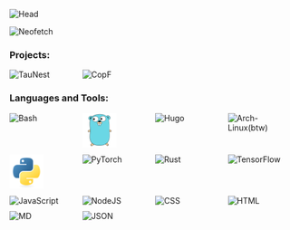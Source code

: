 ![Head](https://github.com/AlexandrosLiaskos/AlexandrosLiaskos/assets/128935863/3e052711-75a0-4b58-a5c4-376d5aedfb44)

![Neofetch](https://github.com/AlexandrosLiaskos/AlexandrosLiaskos/assets/128935863/75ba1575-83be-4aff-bd6f-ee00187401e4)

</p>
<h3 align="left">Projects:</h3>
<div align="left" style="display: grid; grid-template-columns: repeat(4, 1fr); gap: 10px;">
    <a href="https://github.com/AlexandrosLiaskos/TauNest" target="_blank" rel="noreferrer" style="text-decoration: none;">
        <img src="https://github.com/AlexandrosLiaskos/TauNest/assets/128935863/85fdfeed-fc2f-4c9d-9019-0e089b45c45f" alt="TauNest" width="60" height="60"/>
    </a>
    <a href="https://github.com/AlexandrosLiaskos/CopF" target="_blank" rel="noreferrer" style="text-decoration: none;">
        <img src="https://github.com/AlexandrosLiaskos/CopF/assets/128935863/aebfd2a8-cc4d-45e5-9e71-ec28e6166b44" alt="CopF" width="60" height="60"/>
    </a>
</div>

</p>
<h3 align="left">Languages and Tools:</h3>
<div align="left" style="display: grid; grid-template-columns: repeat(4, 1fr); gap: 10px;">
    <a href="https://www.gnu.org/software/bash/" target="_blank" rel="noreferrer" style="text-decoration: none;">
        <img src="https://github.com/AlexandrosLiaskos/AlexandrosLiaskos/assets/128935863/74b815d7-e943-4ae6-aec4-53e3b2d33706" alt="Bash" width="60" height="60"/>
    </a>
    <a href="https://golang.org" target="_blank" rel="noreferrer" style="text-decoration: none;">
        <img src="https://raw.githubusercontent.com/devicons/devicon/master/icons/go/go-original.svg" alt="Go" width="60" height="60"/>
    </a>
    <a href="https://gohugo.io/" target="_blank" rel="noreferrer" style="text-decoration: none;">
        <img src="https://github.com/AlexandrosLiaskos/AlexandrosLiaskos/assets/128935863/40b9db1a-9ad2-417e-9901-4a1618b6742c" alt="Hugo" width="60" height="60"/>
    </a>
    <a href="https://archlinux.org/" target="_blank" rel="noreferrer" style="text-decoration: none;">
        <img src="https://github.com/AlexandrosLiaskos/AlexandrosLiaskos/assets/128935863/a9740ce8-a3d7-417f-a558-dbbc34546c06" alt="Arch-Linux(btw)" width="60" height="60"/>
    </a>
    <a href="https://www.python.org" target="_blank" rel="noreferrer" style="text-decoration: none;">
        <img src="https://raw.githubusercontent.com/devicons/devicon/master/icons/python/python-original.svg" alt="Python" width="60" height="60"/>
    </a>
    <a href="https://pytorch.org/" target="_blank" rel="noreferrer" style="text-decoration: none;">
        <img src="https://www.vectorlogo.zone/logos/pytorch/pytorch-icon.svg" alt="PyTorch" width="60" height="60"/>
    </a>
    <a href="https://www.rust-lang.org" target="_blank" rel="noreferrer" style="text-decoration: none;">
        <img src="https://github.com/AlexandrosLiaskos/AlexandrosLiaskos/assets/128935863/2f0f0ec5-558e-489d-8fdf-f1020bdfcb38" alt="Rust" width="60" height="60"/>
    </a>
    <a href="https://www.tensorflow.org" target="_blank" rel="noreferrer" style="text-decoration: none;">
        <img src="https://www.vectorlogo.zone/logos/tensorflow/tensorflow-icon.svg" alt="TensorFlow" width="60" height="60"/>
    </a>
    <a href="https://ecma-international.org/publications-and-standards/standards/ecma-262/" target="_blank" rel="noreferrer" style="text-decoration: none;">
        <img src="https://github.com/AlexandrosLiaskos/AlexandrosLiaskos/assets/128935863/af13cd77-2ddb-441b-8ce0-ef6f76b6222b" alt="JavaScript" width="60" height="60"/>
    </a>
    <a href="https://nodejs.org/en" target="_blank" rel="noreferrer" style="text-decoration: none;">
        <img src="https://github.com/AlexandrosLiaskos/AlexandrosLiaskos/assets/128935863/78146682-3992-4c52-be26-c44cab4e7054" alt="NodeJS" width="60" height="60"/>
    </a>
    <a href="https://www.w3.org/TR/CSS/#css" target="_blank" rel="noreferrer" style="text-decoration: none;">
        <img src="https://github.com/AlexandrosLiaskos/AlexandrosLiaskos/assets/128935863/3167fe0c-90e6-4aeb-8973-8f7a55c2f076" alt="CSS" width="60" height="60"/>
    </a>
    <a href="https://html.spec.whatwg.org/" target="_blank" rel="noreferrer" style="text-decoration: none;">
        <img src="https://github.com/AlexandrosLiaskos/AlexandrosLiaskos/assets/128935863/313da35a-522b-4b26-b885-6551ac9baa44" alt="HTML" width="60" height="60"/>
    </a>
    <a href="https://daringfireball.net/projects/markdown/" target="_blank" rel="noreferrer" style="text-decoration: none;">
        <img src="https://github.com/AlexandrosLiaskos/AlexandrosLiaskos/assets/128935863/599698f5-4e8e-4711-95a0-ee262f72fda4" alt="MD" width="60" height="60"/>
    </a>
    <a href="https://www.json.org/json-en.html" target="_blank" rel="noreferrer" style="text-decoration: none;">
        <img src="https://github.com/AlexandrosLiaskos/AlexandrosLiaskos/assets/128935863/e71548ce-5b3f-4785-b4b4-9c3483195a53" alt="JSON" width="60" height="60"/>
    </a>



</div>
